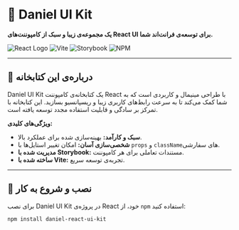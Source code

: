 # 🌈 Daniel UI Kit

**یک مجموعه‌ی زیبا و سبک از کامپوننت‌های React UI برای توسعه‌ی فرانت‌اند شما.**

![React Logo](https://img.shields.io/badge/React-61DAFB?style=for-the-badge&logo=react&logoColor=white)
![Vite](https://img.shields.io/badge/Vite-646CFF?style=for-the-badge&logo=vite&logoColor=white)
![Storybook](https://img.shields.io/badge/Storybook-FF4785?style=for-the-badge&logo=storybook&logoColor=white)
![NPM](https://img.shields.io/badge/npm-CB3837?style=for-the-badge&logo=npm&logoColor=white)

---

## 🌟 درباره‌ی این کتابخانه

Daniel UI Kit یک کتابخانه‌ی کامپوننت React با طراحی مینیمال و کاربردی است که به شما کمک می‌کند تا به سرعت رابط‌های کاربری زیبا و ریسپانسیو بسازید. این کتابخانه با تمرکز بر سادگی و قابلیت استفاده مجدد توسعه یافته است.

**ویژگی‌های کلیدی:**
* **سبک و کارآمد:** بهینه‌سازی شده برای عملکرد بالا.
* **شخصی‌سازی آسان:** امکان تغییر استایل‌ها با `props` و `className`های سفارشی.
* **مدیریت شده با Storybook:** مستندات تعاملی برای هر کامپوننت.
* **ساخته شده با Vite:** تجربه‌ی توسعه سریع.

---

## 🚀 نصب و شروع به کار

برای نصب Daniel UI Kit در پروژه‌ی React خود، از `npm` استفاده کنید:

```bash
npm install daniel-react-ui-kit